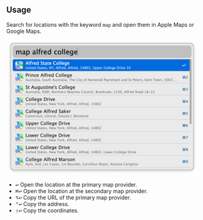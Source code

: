 ## Usage

Search for locations with the keyword `map` and open them in Apple Maps or Google Maps.

![Search for locations](images/map.png)

* <kbd>↩</kbd> Open the location at the primary map provider.
* <kbd>⌘</kbd><kbd>↩</kbd> Open the location at the secondary map provider.
* <kbd>⌥</kbd><kbd>↩</kbd> Copy the URL of the primary map provider.
* <kbd>⌃</kbd><kbd>↩</kbd> Copy the address.
* <kbd>⇧</kbd><kbd>↩</kbd> Copy the coordinates.
